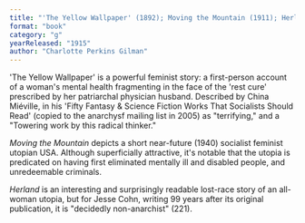 ```yaml
---
title: "'The Yellow Wallpaper' (1892); Moving the Mountain (1911); Herland (1915)"
format: "book"
category: "g"
yearReleased: "1915"
author: "Charlotte Perkins Gilman"
---
```

'The Yellow Wallpaper' is a powerful feminist story: a first-person account of a woman's mental health fragmenting in the face of the 'rest cure' prescribed by her patriarchal physician husband. Described by China Miéville, in his 'Fifty Fantasy & Science Fiction Works That Socialists Should Read' (copied to the anarchysf mailing list in 2005) as "terrifying," and a "Towering work by this radical thinker."

_Moving the Mountain_ depicts a short near-future (1940) socialist feminist utopian USA. Although superficially attractive, it's notable that the utopia is predicated on having first eliminated mentally ill and disabled people, and unredeemable criminals.

_Herland_ is an interesting and surprisingly readable lost-race story of  an all-woman utopia, but for Jesse Cohn, writing 99 years after its original  publication, it is "decidedly non-anarchist" (221).

